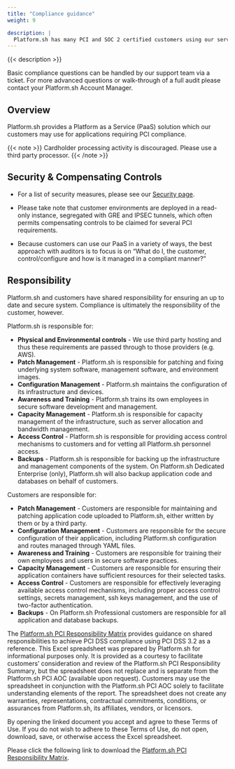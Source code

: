 ```yaml
---
title: "Compliance guidance"
weight: 9

description: |
  Platform.sh has many PCI and SOC 2 certified customers using our services. Some requirements are the responsibility of the host and others are the responsibility of the application developer.
---
```


{{< description >}}

Basic compliance questions can be handled by our support team via a ticket. For more advanced questions or walk-through of a full audit please contact your Platform.sh Account Manager.

## Overview

Platform.sh provides a Platform as a Service (PaaS) solution which our customers may use for applications requiring PCI compliance.

{{< note >}}
Cardholder processing activity is discouraged. Please use a third party processor.
{{< /note >}}

## Security & Compensating Controls

* For a list of security measures, please see our [Security page](https://platform.sh/security).

* Please take note that customer environments are deployed in a read-only instance, segregated with GRE and IPSEC tunnels, which often permits compensating controls to be claimed for several PCI requirements.

* Because customers can use our PaaS in a variety of ways, the best approach with auditors is to focus is on “What do I, the customer, control/configure and how is it managed in a compliant manner?”

## Responsibility

Platform.sh and customers have shared responsibility for ensuring an up to date and secure system.  Compliance is ultimately the responsibility of the customer, however.

Platform.sh is responsible for:

* **Physical and Environmental controls** - We use third party hosting and thus these requirements are passed through to those providers (e.g. AWS).
* **Patch Management** - Platform.sh is responsible for patching and fixing underlying system software, management software, and environment images.
* **Configuration Management** - Platform.sh maintains the configuration of its infrastructure and devices.
* **Awareness and Training** - Platform.sh trains its own employees in secure software development and management.
* **Capacity Management** - Platform.sh is responsible for capacity management of the infrastructure, such as server allocation and bandwidth management.
* **Access Control** - Platform.sh is responsible for providing access control mechanisms to customers and for vetting all Platform.sh personnel access.
* **Backups** - Platform.sh is responsible for backing up the infrastructure and management components of the system.  On Platform.sh Dedicated Enterprise (only), Platform.sh will also backup application code and databases on behalf of customers.

Customers are responsible for:

* **Patch Management** - Customers are responsible for maintaining and patching application code uploaded to Platform.sh, either written by them or by a third party.
* **Configuration Management** - Customers are responsible for the secure configuration of their application, including Platform.sh configuration and routes managed through YAML files.
* **Awareness and Training** - Customers are responsible for training their own employees and users in secure software practices.
* **Capacity Management** - Customers are responsible for ensuring their application containers have sufficient resources for their selected tasks.
* **Access Control** - Customers are responsible for effectively leveraging available access control mechanisms, including proper access control settings, secrets management, ssh keys management, and the use of two-factor authentication.
* **Backups** - On Platform.sh Professional customers are responsible for all application and database backups.


The [Platform.sh PCI Responsibility Matrix](https://docs.google.com/spreadsheets/d/e/2PACX-1vQ6iXmdeFoT2OycEEd1rOpxV7t5fdPqthommxk-wtp7mZTy0FDHIh7gXQdl1c-qtkl9Pqsduhbza3i3/pub?output=xlsx) provides guidance on shared responsibilities to achieve PCI DSS compliance using PCI DSS 3.2 as a reference. This Excel spreadsheet was prepared by Platform.sh for informational purposes only. It is provided as a courtesy to facilitate customers’ consideration and review of the Platform.sh PCI Responsibility Summary, but the spreadsheet does not replace and is separate from the Platform.sh PCI AOC (available upon request). Customers may use the spreadsheet in conjunction with the Platform.sh PCI AOC solely to facilitate understanding elements of the report. The spreadsheet does not create any warranties, representations, contractual commitments, conditions, or assurances from Platform.sh, its affiliates, vendors, or licensors.
 
By opening the linked document you accept and agree to these Terms of Use. If you do not wish to adhere to these Terms of Use, do not open, download, save, or otherwise access the Excel spreadsheet.

Please click the following link to download the [Platform.sh PCI Responsibility Matrix](https://docs.google.com/spreadsheets/d/e/2PACX-1vQ6iXmdeFoT2OycEEd1rOpxV7t5fdPqthommxk-wtp7mZTy0FDHIh7gXQdl1c-qtkl9Pqsduhbza3i3/pub?output=xlsx).

